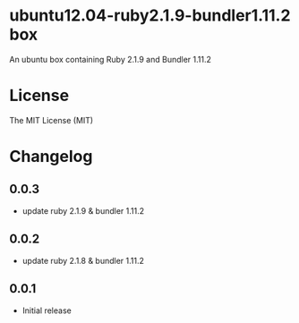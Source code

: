 # ubuntu12.04-ruby2.1.9-bundler1.11.2 box

An ubuntu box containing Ruby 2.1.9 and Bundler 1.11.2

# License

The MIT License (MIT)

# Changelog

## 0.0.3

- update ruby 2.1.9 & bundler 1.11.2

## 0.0.2

- update ruby 2.1.8 & bundler 1.11.2


## 0.0.1

- Initial release
